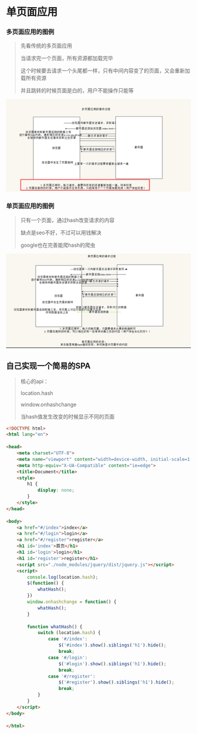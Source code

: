 # 单页面应用

### 多页面应用的图例

> 先看传统的多页面应用
>
> 当请求完一个页面，所有资源都加载完毕
>
> 这个时候要去请求一个头尾都一样，只有中间内容变了的页面，又会重新加载所有资源
>
> 并且跳转的时候页面是白的，用户不能操作只能等

![](md-imgs/多页面应用.png)

### 单页面应用的图例

> 只有一个页面，通过hash改变请求的内容
>
> 缺点是seo不好，不过可以用钱解决
>
> google也在完善能爬hash的爬虫

![](md-imgs/单页面应用.png)

## 自己实现一个简易的SPA

> 核心的api：
>
> location.hash
>
> window.onhashchange
>
> 当hash值发生改变的时候显示不同的页面

```html
<!DOCTYPE html>
<html lang="en">

<head>
    <meta charset="UTF-8">
    <meta name="viewport" content="width=device-width, initial-scale=1.0">
    <meta http-equiv="X-UA-Compatible" content="ie=edge">
    <title>Document</title>
    <style>
        h1 {
            display: none;
        }
    </style>
</head>

<body>
    <a href="#/index">index</a>
    <a href="#/login">login</a>
    <a href="#/register">register</a>
    <h1 id='index'>首页</h1>
    <h1 id='login'>login</h1>
    <h1 id='register'>register</h1>
    <script src="./node_modules/jquery/dist/jquery.js"></script>
    <script>
        console.log(location.hash);
        $(function() {
            whatHash();
        })
        window.onhashchange = function() {
            whatHash();
        }

        function whatHash() {
            switch (location.hash) {
                case '#/index':
                    $('#index').show().siblings('h1').hide();
                    break;
                case '#/login':
                    $('#login').show().siblings('h1').hide();
                    break;
                case '#/register':
                    $('#register').show().siblings('h1').hide();
                    break;
            }
        }
    </script>
</body>

</html>
```

